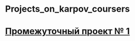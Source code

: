 # Projects_on_karpov_coursers

# [Промежуточный проект № 1]([https://daniilshat.ru/](https://github.com/Nikolay1707/Projects_on_karpov_coursers/blob/main/first_project_e_commerce.ipynb)) 
